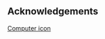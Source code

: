 ## Acknowledgements

<a href="https://www.flaticon.com/free-icons/computer" title="computer icons">Computer icon</a>